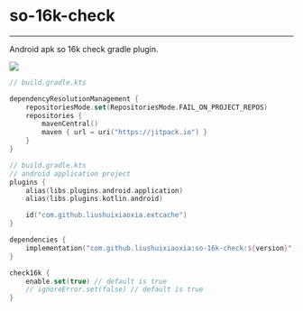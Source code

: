 # so-16k-check

---

Android apk so 16k check gradle plugin.

[![](https://jitpack.io/v/liushuixiaoxia/so-16k-check.svg)](https://jitpack.io/#liushuixiaoxia/so-16k-check)

```kotlin
// build.gradle.kts

dependencyResolutionManagement {
    repositoriesMode.set(RepositoriesMode.FAIL_ON_PROJECT_REPOS)
    repositories {
        mavenCentral()
        maven { url = uri("https://jitpack.io") }
    }
}

// build.gradle.kts
// android application project
plugins {
    alias(libs.plugins.android.application)
    alias(libs.plugins.kotlin.android)

    id("com.github.liushuixiaoxia.extcache")
}

dependencies {
    implementation("com.github.liushuixiaoxia:so-16k-check:${version}")
}

check16k {
    enable.set(true) // default is true
    // ignoreError.set(false) // default is true
}
```